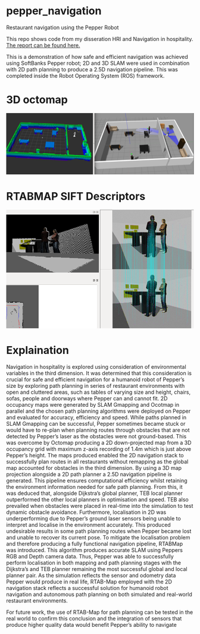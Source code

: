 # pepper_navigation
Restaurant navigation using the Pepper Robot

This repo shows code from my disseration HRI and Navigation in hospitality.
[The report can be found here.](https://www.researchgate.net/publication/341508891_Human-Robot_Interaction_and_Navigation_in_Hospitality)  

This is a demonstration of how safe and efficient navigation was achieved using SoftBanks Pepper robot; 2D and 3D SLAM were used in combination with 2D path planning to produce a 2.5D navigation
pipeline. This was completed inside the Robot Operating System (ROS) framework.  
  
# 3D octomap
![alt text](https://github.com/georgiablanco/pepper_navigation/blob/master/octo3D.png)  

# RTABMAP SIFT Descriptors
![alt text](https://github.com/georgiablanco/pepper_navigation/blob/master/rtabmap_view1.png)  

# Explaination
Navigation in hospitality is explored using consideration of environmental variables in the third dimension. It
was determined that this consideration is crucial for safe and efficient navigation for a humanoid robot of
Pepper’s size by exploring path planning in series of restaurant environments with open and cluttered areas,
such as tables of varying size and height, chairs, sofas, people and doorways where Pepper can and cannot fit.
2D occupancy maps were generated by SLAM Gmapping and Ocotmap in parallel and the chosen path
planning algorithms were deployed on Pepper and evaluated for accuracy, efficiency and speed.
While paths planned in SLAM Gmapping can be successful, Pepper sometimes became stuck or would have
to re-plan when planning routes through obstacles that are not detected by Pepper’s laser as the obstacles were
not ground-based. This was overcome by Octomap producing a 2D down-projected map from a 3D occupancy
grid with maximum z-axis recording of 1.4m which is just above Pepper’s height. The maps produced enabled
the 2D navigation stack to successfully plan routes in all restaurants without remapping as the global map
accounted for obstacles in the third dimension. By using a 3D map projection alongside a 2D path planner a
2.5D navigation pipeline is generated. This pipeline ensures computational efficiency whilst retaining the
environment information needed for safe path planning.
From this, it was deduced that, alongside Dijkstra’s global planner, TEB local planner outperformed the other
local planners in optimisation and speed. TEB also prevailed when obstacles were placed in real-time into the
simulation to test dynamic obstacle avoidance.
Furthermore, localisation in 2D was underperforming due to Pepper’s ground laser sensors being unable to
interpret and localise in the environment accurately. This produced undesirable results in some path planning
routes when Pepper became lost and unable to recover its current pose.
To mitigate the localisation problem and therefore producing a fully functional navigation pipeline, RTABMap was introduced. This algorithm produces accurate SLAM using Peppers RGB and Depth camera data.
Thus, Pepper was able to successfully perform localisation in both mapping and path planning stages with the
Dijkstra’s and TEB planner remaining the most successful global and local planner pair. As the simulation
reflects the sensor and odometry data Pepper would produce in real life, RTAB-Map employed with the 2D
navigation stack reflects a successful solution for humanoid robot navigation and autonomous path planning
on both simulated and real-world restaurant environments.

For future work, the use of RTAB-Map for path planning can be tested in the real world to confirm this
conclusion and the integration of sensors that produce higher quality data would benefit Pepper’s ability to
navigate
